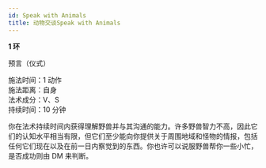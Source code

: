 ```yaml
---
id: Speak with Animals
title: 动物交谈Speak with Animals
---
```


**1 环**

预言（仪式）

施法时间：1 动作  
施法距离：自身  
法术成分：V、S  
持续时间：10 分钟

你在法术持续时间内获得理解野兽并与其沟通的能力。许多野兽智力不高，因此它们的认知水平相当有限，但它们至少能向你提供关于周围地域和怪物的情报，包括任何它们现在以及在前一日内察觉到的东西。你也许可以说服野兽帮你一些小忙，是否成功则由 DM 来判断。
